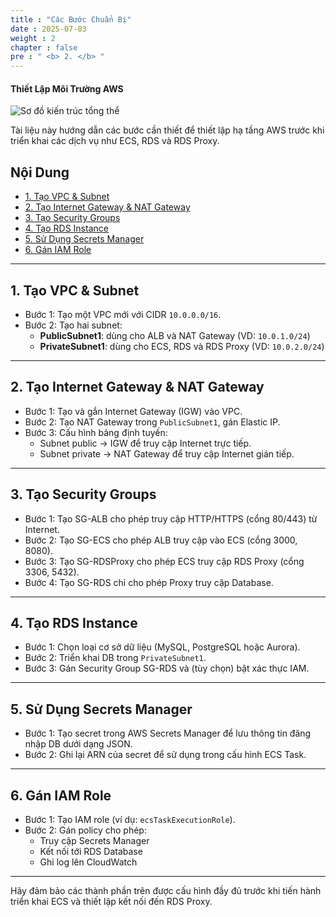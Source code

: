 ```yaml
---
title : "Các Bước Chuẩn Bị"
date : 2025-07-03
weight : 2
chapter : false
pre : " <b> 2. </b> "
---
```


#### Thiết Lập Môi Trường AWS

![Sơ đồ kiến trúc tổng thể](/images/2/awsAttributes.png)

Tài liệu này hướng dẫn các bước cần thiết để thiết lập hạ tầng AWS trước khi triển khai các dịch vụ như ECS, RDS và RDS Proxy.

## Nội Dung

- [1. Tạo VPC & Subnet](#1-tạo-vpc--subnet)
- [2. Tạo Internet Gateway & NAT Gateway](#2-tạo-internet-gateway--nat-gateway)
- [3. Tạo Security Groups](#3-tạo-security-groups)
- [4. Tạo RDS Instance](#4-tạo-rds-instance)
- [5. Sử Dụng Secrets Manager](#5-sử-dụng-secrets-manager)
- [6. Gán IAM Role](#6-gán-iam-role)

---

## 1. Tạo VPC & Subnet

- Bước 1: Tạo một VPC mới với CIDR `10.0.0.0/16`.
- Bước 2: Tạo hai subnet:
  - **PublicSubnet1**: dùng cho ALB và NAT Gateway (VD: `10.0.1.0/24`)
  - **PrivateSubnet1**: dùng cho ECS, RDS và RDS Proxy (VD: `10.0.2.0/24`)

---

## 2. Tạo Internet Gateway & NAT Gateway

- Bước 1: Tạo và gắn Internet Gateway (IGW) vào VPC.
- Bước 2: Tạo NAT Gateway trong `PublicSubnet1`, gán Elastic IP.
- Bước 3: Cấu hình bảng định tuyến:
  - Subnet public → IGW để truy cập Internet trực tiếp.
  - Subnet private → NAT Gateway để truy cập Internet gián tiếp.

---

## 3. Tạo Security Groups

- Bước 1: Tạo SG-ALB cho phép truy cập HTTP/HTTPS (cổng 80/443) từ Internet.
- Bước 2: Tạo SG-ECS cho phép ALB truy cập vào ECS (cổng 3000, 8080).
- Bước 3: Tạo SG-RDSProxy cho phép ECS truy cập RDS Proxy (cổng 3306, 5432).
- Bước 4: Tạo SG-RDS chỉ cho phép Proxy truy cập Database.

---

## 4. Tạo RDS Instance

- Bước 1: Chọn loại cơ sở dữ liệu (MySQL, PostgreSQL hoặc Aurora).
- Bước 2: Triển khai DB trong `PrivateSubnet1`.
- Bước 3: Gán Security Group SG-RDS và (tùy chọn) bật xác thực IAM.

---

## 5. Sử Dụng Secrets Manager

- Bước 1: Tạo secret trong AWS Secrets Manager để lưu thông tin đăng nhập DB dưới dạng JSON.
- Bước 2: Ghi lại ARN của secret để sử dụng trong cấu hình ECS Task.

---

## 6. Gán IAM Role

- Bước 1: Tạo IAM role (ví dụ: `ecsTaskExecutionRole`).
- Bước 2: Gán policy cho phép:
  - Truy cập Secrets Manager
  - Kết nối tới RDS Database
  - Ghi log lên CloudWatch

---

Hãy đảm bảo các thành phần trên được cấu hình đầy đủ trước khi tiến hành triển khai ECS và thiết lập kết nối đến RDS Proxy.
